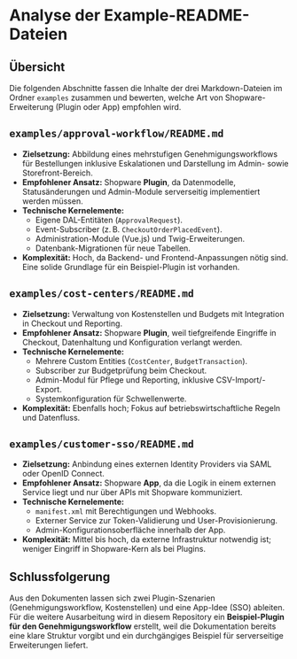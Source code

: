 # Analyse der Example-README-Dateien

## Übersicht
Die folgenden Abschnitte fassen die Inhalte der drei Markdown-Dateien im Ordner `examples` zusammen und bewerten, welche Art von Shopware-Erweiterung (Plugin oder App) empfohlen wird.

## `examples/approval-workflow/README.md`
- **Zielsetzung:** Abbildung eines mehrstufigen Genehmigungsworkflows für Bestellungen inklusive Eskalationen und Darstellung im Admin- sowie Storefront-Bereich.
- **Empfohlener Ansatz:** Shopware **Plugin**, da Datenmodelle, Statusänderungen und Admin-Module serverseitig implementiert werden müssen.
- **Technische Kernelemente:**
  - Eigene DAL-Entitäten (`ApprovalRequest`).
  - Event-Subscriber (z. B. `CheckoutOrderPlacedEvent`).
  - Administration-Module (Vue.js) und Twig-Erweiterungen.
  - Datenbank-Migrationen für neue Tabellen.
- **Komplexität:** Hoch, da Backend- und Frontend-Anpassungen nötig sind. Eine solide Grundlage für ein Beispiel-Plugin ist vorhanden.

## `examples/cost-centers/README.md`
- **Zielsetzung:** Verwaltung von Kostenstellen und Budgets mit Integration in Checkout und Reporting.
- **Empfohlener Ansatz:** Shopware **Plugin**, weil tiefgreifende Eingriffe in Checkout, Datenhaltung und Konfiguration verlangt werden.
- **Technische Kernelemente:**
  - Mehrere Custom Entities (`CostCenter`, `BudgetTransaction`).
  - Subscriber zur Budgetprüfung beim Checkout.
  - Admin-Modul für Pflege und Reporting, inklusive CSV-Import/-Export.
  - Systemkonfiguration für Schwellenwerte.
- **Komplexität:** Ebenfalls hoch; Fokus auf betriebswirtschaftliche Regeln und Datenfluss.

## `examples/customer-sso/README.md`
- **Zielsetzung:** Anbindung eines externen Identity Providers via SAML oder OpenID Connect.
- **Empfohlener Ansatz:** Shopware **App**, da die Logik in einem externen Service liegt und nur über APIs mit Shopware kommuniziert.
- **Technische Kernelemente:**
  - `manifest.xml` mit Berechtigungen und Webhooks.
  - Externer Service zur Token-Validierung und User-Provisionierung.
  - Admin-Konfigurationsoberfläche innerhalb der App.
- **Komplexität:** Mittel bis hoch, da externe Infrastruktur notwendig ist; weniger Eingriff in Shopware-Kern als bei Plugins.

## Schlussfolgerung
Aus den Dokumenten lassen sich zwei Plugin-Szenarien (Genehmigungsworkflow, Kostenstellen) und eine App-Idee (SSO) ableiten. Für die weitere Ausarbeitung wird in diesem Repository ein **Beispiel-Plugin für den Genehmigungsworkflow** erstellt, weil die Dokumentation bereits eine klare Struktur vorgibt und ein durchgängiges Beispiel für serverseitige Erweiterungen liefert.
